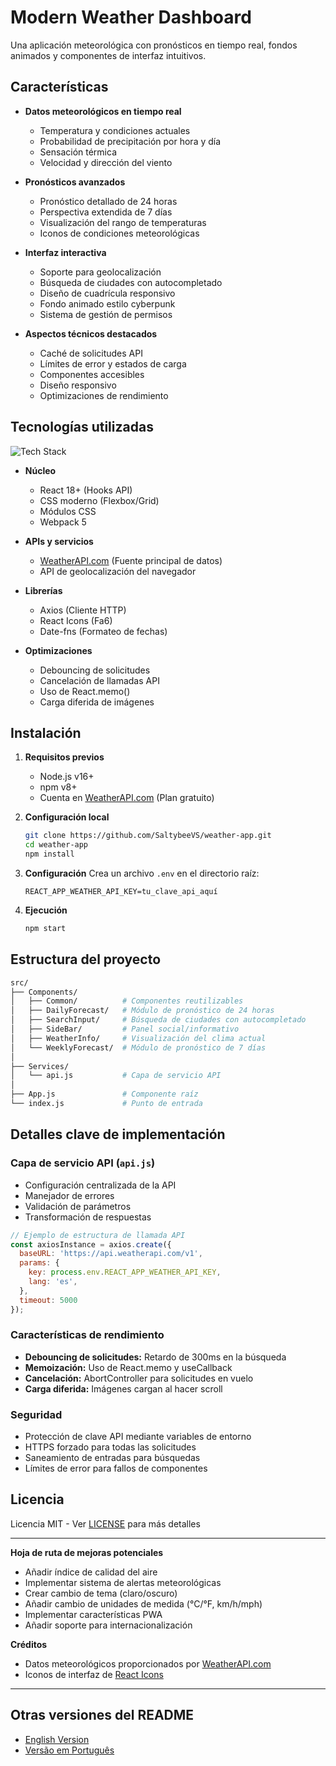 #  Modern Weather Dashboard

Una aplicación meteorológica con pronósticos en tiempo real, fondos animados y componentes de interfaz intuitivos.

## Características

- **Datos meteorológicos en tiempo real**
  - Temperatura y condiciones actuales
  - Probabilidad de precipitación por hora y día
  - Sensación térmica
  - Velocidad y dirección del viento

- **Pronósticos avanzados**
  - Pronóstico detallado de 24 horas
  - Perspectiva extendida de 7 días
  - Visualización del rango de temperaturas
  - Iconos de condiciones meteorológicas

- **Interfaz interactiva**
  - Soporte para geolocalización
  - Búsqueda de ciudades con autocompletado
  - Diseño de cuadrícula responsivo
  - Fondo animado estilo cyberpunk
  - Sistema de gestión de permisos

- **Aspectos técnicos destacados**
  - Caché de solicitudes API
  - Límites de error y estados de carga
  - Componentes accesibles
  - Diseño responsivo
  - Optimizaciones de rendimiento

## Tecnologías utilizadas

![Tech Stack](https://skillicons.dev/icons?i=react,js,html,css,webpack,git)

- **Núcleo**
  - React 18+ (Hooks API)
  - CSS moderno (Flexbox/Grid)
  - Módulos CSS
  - Webpack 5

- **APIs y servicios**
  - [WeatherAPI.com](https://www.weatherapi.com/) (Fuente principal de datos)
  - API de geolocalización del navegador

- **Librerías**
  - Axios (Cliente HTTP)
  - React Icons (Fa6)
  - Date-fns (Formateo de fechas)

- **Optimizaciones**
  - Debouncing de solicitudes
  - Cancelación de llamadas API
  - Uso de React.memo()
  - Carga diferida de imágenes

## Instalación

1. **Requisitos previos**
   - Node.js v16+
   - npm v8+
   - Cuenta en [WeatherAPI.com](https://www.weatherapi.com/) (Plan gratuito)

2. **Configuración local**
   ```bash
   git clone https://github.com/SaltybeeVS/weather-app.git
   cd weather-app
   npm install
   ```

3. **Configuración**
   Crea un archivo `.env` en el directorio raíz:
   ```env
   REACT_APP_WEATHER_API_KEY=tu_clave_api_aquí
   ```

4. **Ejecución**
   ```bash
   npm start
   ```

## Estructura del proyecto

```bash
src/
├── Components/
│   ├── Common/          # Componentes reutilizables
│   ├── DailyForecast/   # Módulo de pronóstico de 24 horas
│   ├── SearchInput/     # Búsqueda de ciudades con autocompletado
│   ├── SideBar/         # Panel social/informativo
│   ├── WeatherInfo/     # Visualización del clima actual
│   └── WeeklyForecast/  # Módulo de pronóstico de 7 días
│
├── Services/
│   └── api.js           # Capa de servicio API
│
├── App.js               # Componente raíz
└── index.js             # Punto de entrada
```

## Detalles clave de implementación

### Capa de servicio API (`api.js`)
- Configuración centralizada de la API
- Manejador de errores
- Validación de parámetros
- Transformación de respuestas

```javascript
// Ejemplo de estructura de llamada API
const axiosInstance = axios.create({
  baseURL: 'https://api.weatherapi.com/v1',
  params: {
    key: process.env.REACT_APP_WEATHER_API_KEY,
    lang: 'es',
  },
  timeout: 5000
});
```

### Características de rendimiento
- **Debouncing de solicitudes:** Retardo de 300ms en la búsqueda
- **Memoización:** Uso de React.memo y useCallback
- **Cancelación:** AbortController para solicitudes en vuelo
- **Carga diferida:** Imágenes cargan al hacer scroll

### Seguridad
- Protección de clave API mediante variables de entorno
- HTTPS forzado para todas las solicitudes
- Saneamiento de entradas para búsquedas
- Límites de error para fallos de componentes

## Licencia

Licencia MIT - Ver [LICENSE](LICENSE) para más detalles

---

**Hoja de ruta de mejoras potenciales**
- Añadir índice de calidad del aire
- Implementar sistema de alertas meteorológicas
- Crear cambio de tema (claro/oscuro)
- Añadir cambio de unidades de medida (°C/°F, km/h/mph)
- Implementar características PWA
- Añadir soporte para internacionalización

**Créditos**
- Datos meteorológicos proporcionados por [WeatherAPI.com](https://www.weatherapi.com/)
- Iconos de interfaz de [React Icons](https://react-icons.github.io/react-icons)

---

## Otras versiones del README
- [English Version](README.md)
- [Versão em Português](README.pt.md)
